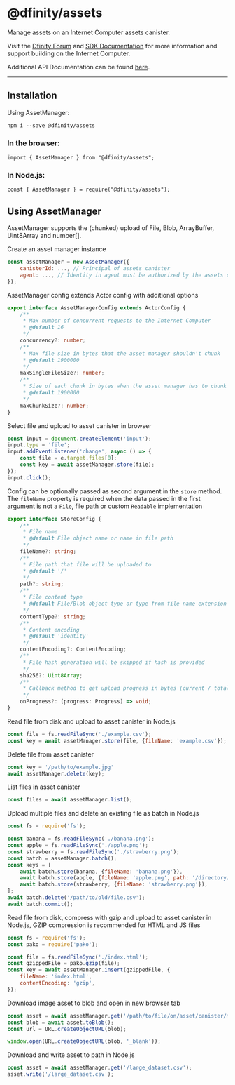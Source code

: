# @dfinity/assets

Manage assets on an Internet Computer assets canister.

Visit the [Dfinity Forum](https://forum.dfinity.org/) and [SDK Documentation](https://sdk.dfinity.org/docs/index.html)
for more information and support building on the Internet Computer.

Additional API Documentation can be found [here](https://agent-js.icp.xyz/assets/index.html).

---

## Installation

Using AssetManager:

```
npm i --save @dfinity/assets
```

### In the browser:

```
import { AssetManager } from "@dfinity/assets";
```

### In Node.js:

```
const { AssetManager } = require("@dfinity/assets");
```

## Using AssetManager

AssetManager supports the (chunked) upload of File, Blob, ArrayBuffer, Uint8Array and number[].

Create an asset manager instance

```js
const assetManager = new AssetManager({
    canisterId: ..., // Principal of assets canister
    agent: ..., // Identity in agent must be authorized by the assets canister to make any changes
});
```

AssetManager config extends Actor config with additional options

```ts
export interface AssetManagerConfig extends ActorConfig {
    /**
     * Max number of concurrent requests to the Internet Computer
     * @default 16
     */
    concurrency?: number;
    /**
     * Max file size in bytes that the asset manager shouldn't chunk
     * @default 1900000
     */
    maxSingleFileSize?: number;
    /**
     * Size of each chunk in bytes when the asset manager has to chunk a file
     * @default 1900000
     */
    maxChunkSize?: number;
}
```

Select file and upload to asset canister in browser

```js
const input = document.createElement('input');
input.type = 'file';
input.addEventListener('change', async () => {
    const file = e.target.files[0];
    const key = await assetManager.store(file);
});
input.click();
```

Config can be optionally passed as second argument in the `store` method.
The `fileName` property is required when the data passed in the first argument 
is not a `File`, file path or custom `Readable` implementation

```ts
export interface StoreConfig {
    /**
     * File name
     * @default File object name or name in file path
     */
    fileName?: string;
    /**
     * File path that file will be uploaded to
     * @default '/'
     */
    path?: string;
    /**
     * File content type
     * @default File/Blob object type or type from file name extension
     */
    contentType?: string;
    /**
     * Content encoding
     * @default 'identity'
     */
    contentEncoding?: ContentEncoding;
    /**
     * File hash generation will be skipped if hash is provided
     */
    sha256?: Uint8Array;
    /**
     * Callback method to get upload progress in bytes (current / total)
     */
    onProgress?: (progress: Progress) => void;
}
```

Read file from disk and upload to asset canister in Node.js

```js
const file = fs.readFileSync('./example.csv');
const key = await assetManager.store(file, {fileName: 'example.csv'});
```

Delete file from asset canister

```js
const key = '/path/to/example.jpg'
await assetManager.delete(key);
```

List files in asset canister

```js
const files = await assetManager.list();
```

Upload multiple files and delete an existing file as batch in Node.js

```js
const fs = require('fs');

const banana = fs.readFileSync('./banana.png');
const apple = fs.readFileSync('./apple.png');
const strawberry = fs.readFileSync('./strawberry.png');
const batch = assetManager.batch();
const keys = [
    await batch.store(banana, {fileName: 'banana.png'}),
    await batch.store(apple, {fileName: 'apple.png', path: '/directory/with/apples'}),
    await batch.store(strawberry, {fileName: 'strawberry.png'}),
];
await batch.delete('/path/to/old/file.csv');
await batch.commit();
```

Read file from disk, compress with gzip and upload to asset canister in Node.js,
GZIP compression is recommended for HTML and JS files

```js
const fs = require('fs');
const pako = require('pako');

const file = fs.readFileSync('./index.html');
const gzippedFile = pako.gzip(file);
const key = await assetManager.insert(gzippedFile, {
    fileName: 'index.html',
    contentEncoding: 'gzip',
});
```

Download image asset to blob and open in new browser tab

```js
const asset = await assetManager.get('/path/to/file/on/asset/canister/motoko.png');
const blob = await asset.toBlob();
const url = URL.createObjectURL(blob);

window.open(URL.createObjectURL(blob, '_blank'));
```

Download and write asset to path in Node.js

```js
const asset = await assetManager.get('/large_dataset.csv');
asset.write('/large_dataset.csv');
```

